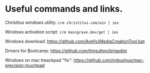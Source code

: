 # Useful commands and links.

Christitus windows utility: ```irm christitus.com/win | iex```

Windows activation script: ```irm massgrave.dev/get | iex```



Windows download: https://github.com/AveYo/MediaCreationTool.bat

Drivers for Bootcamp: https://github.com/timsutton/brigadier

Windows on mac treackpad "fix": https://github.com/imbushuo/mac-precision-touchpad
